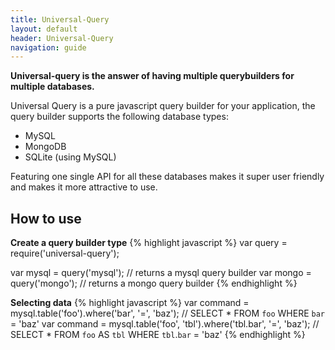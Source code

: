 ```yaml
---
title: Universal-Query
layout: default
header: Universal-Query
navigation: guide
---
```


**Universal-query is the answer of having multiple querybuilders for multiple databases.**

Universal Query is a pure javascript query builder for your application,
the query builder supports the following database types:

- MySQL
- MongoDB
- SQLite (using MySQL)

Featuring one single API for all these databases makes it super user friendly and makes it more attractive to use.

## How to use

**Create a query builder type**
{% highlight javascript %}
var query = require('universal-query');

var mysql = query('mysql'); // returns a mysql query builder
var mongo = query('mongo'); // returns a mongo query builder
{% endhighlight %}

**Selecting data**
{% highlight javascript %}
var command = mysql.table('foo').where('bar', '=', 'baz'); // SELECT * FROM `foo` WHERE `bar` = 'baz'
var command = mysql.table('foo', 'tbl').where('tbl.bar', '=', 'baz'); // SELECT * FROM `foo` AS `tbl` WHERE `tbl`.`bar` = 'baz'
{% endhighlight %}